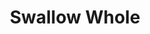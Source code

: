 ---
title: "Swallow Whole"

ability:
  types: ["Ex"]
  description: |
    If a creature with this special attack begins its turn with an opponent held in its mouth (see Improved Grab), it can attempt a new grapple check (as though attempting to pin the opponent). If it succeeds, it swallows its prey, and the opponent takes bite damage. Unless otherwise noted, the opponent can be up to one size category smaller than the swallowing creature. Being swallowed has various consequences, depending on the creature doing the swallowing. A swallowed creature is considered to be grappled, while the creature that did the swallowing is not. A swallowed creature can try to cut its way free with any light slashing or piercing weapon (the amount of cutting damage required to get free is noted in the creature description), or it can just try to escape the grapple. The Armor Class of the interior of a creature that swallows whole is normally 10 + &#189; its natural armor bonus, with no modifiers for size or Dexterity. If the swallowed creature escapes the grapple, success puts it back in the attacker's mouth, where it may be bitten or swallowed again.
---